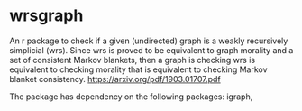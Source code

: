 # wrsgraph
An r package to check if a given (undirected) graph is a weakly recursively simplicial (wrs).
Since wrs is proved to be equivalent to graph morality and a set of consistent Markov blankets,
then a graph is checking wrs is equivalent to checking morality that is equivalent to checking Markov blanket consistency.
https://arxiv.org/pdf/1903.01707.pdf

The package has dependency on the following packages: igraph, 
